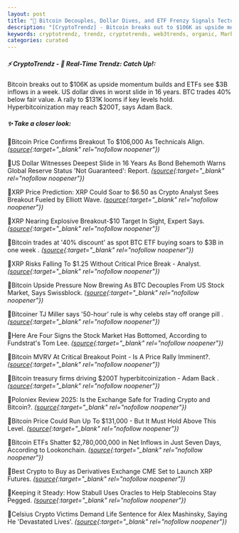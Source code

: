 ```yaml
---
layout: post
title: "🌇 Bitcoin Decouples, Dollar Dives, and ETF Frenzy Signals Tectonic Shift Bitcoin News"
description: "[CryptoTrendz] - Bitcoin breaks out to $106K as upside momentum builds and ETFs see $3B inflows in a week. US dollar dives in worst slide in 16 years. BTC trades 40% below fair value. A rally to $131K looms if key levels hold. Hyperbitcoinization may reach $200T, says Adam Back."
keywords: cryptotrendz, trendz, cryptotrends, web3trends, organic, Market, XRP, BTC, Crypto, Trading, Stablecoins, Analyst
categories: curated
---
```


##### ⚡ CryptoTrendz - 📌 *Real-Time Trendz: Catch Up!:*

Bitcoin breaks out to $106K as upside momentum builds and ETFs see $3B inflows in a week. US dollar dives in worst slide in 16 years. BTC trades 40% below fair value. A rally to $131K looms if key levels hold. Hyperbitcoinization may reach $200T, says Adam Back.

##### ✨ *Take a closer look:*


🔹Bitcoin Price Confirms Breakout To $106,000 As Technicals Align. *([source](https://s.avyag.com/1gk6){:target="_blank" rel="nofollow noopener"})*

🔹US Dollar Witnesses Deepest Slide in 16 Years As Bond Behemoth Warns Global Reserve Status 'Not Guaranteed': Report. *([source](https://s.avyag.com/bzc7){:target="_blank" rel="nofollow noopener"})*

🔹XRP Price Prediction: XRP Could Soar to $6.50 as Crypto Analyst Sees Breakout Fueled by Elliott Wave. *([source](https://s.avyag.com/8axv){:target="_blank" rel="nofollow noopener"})*

🔹XRP Nearing Explosive Breakout-$10 Target In Sight, Expert Says. *([source](https://s.avyag.com/716x){:target="_blank" rel="nofollow noopener"})*

🔹Bitcoin trades at '40% discount' as spot BTC ETF buying soars to $3B in one week . *([source](https://s.avyag.com/in2r){:target="_blank" rel="nofollow noopener"})*

🔹XRP Risks Falling To $1.25 Without Critical Price Break - Analyst. *([source](https://s.avyag.com/u2t7){:target="_blank" rel="nofollow noopener"})*

🔹Bitcoin Upside Pressure Now Brewing As BTC Decouples From US Stock Market, Says Swissblock. *([source](https://s.avyag.com/6mf5){:target="_blank" rel="nofollow noopener"})*

🔹Bitcoiner TJ Miller says '50-hour' rule is why celebs stay off orange pill . *([source](https://s.avyag.com/kzyl){:target="_blank" rel="nofollow noopener"})*

🔹Here Are Four Signs the Stock Market Has Bottomed, According to Fundstrat's Tom Lee. *([source](https://s.avyag.com/no16){:target="_blank" rel="nofollow noopener"})*

🔹Bitcoin MVRV At Critical Breakout Point - Is A Price Rally Imminent?. *([source](https://s.avyag.com/canl){:target="_blank" rel="nofollow noopener"})*

🔹Bitcoin treasury firms driving $200T hyperbitcoinization - Adam Back . *([source](https://s.avyag.com/kt35){:target="_blank" rel="nofollow noopener"})*

🔹Poloniex Review 2025: Is the Exchange Safe for Trading Crypto and Bitcoin?. *([source](https://s.avyag.com/e5tu){:target="_blank" rel="nofollow noopener"})*

🔹Bitcoin Price Could Run Up To $131,000 - But It Must Hold Above This Level. *([source](https://s.avyag.com/axff){:target="_blank" rel="nofollow noopener"})*

🔹Bitcoin ETFs Shatter $2,780,000,000 in Net Inflows in Just Seven Days, According to Lookonchain. *([source](https://s.avyag.com/mopo){:target="_blank" rel="nofollow noopener"})*

🔹Best Crypto to Buy as Derivatives Exchange CME Set to Launch XRP Futures. *([source](https://s.avyag.com/t4to){:target="_blank" rel="nofollow noopener"})*

🔹Keeping it Steady: How Stabull Uses Oracles to Help Stablecoins Stay Pegged. *([source](https://s.avyag.com/bdrh){:target="_blank" rel="nofollow noopener"})*

🔹Celsius Crypto Victims Demand Life Sentence for Alex Mashinsky, Saying He 'Devastated Lives'. *([source](https://s.avyag.com/whe1){:target="_blank" rel="nofollow noopener"})*
